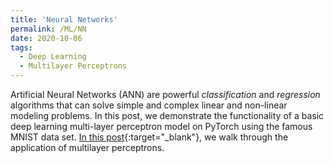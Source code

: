 ```yaml
---
title: 'Neural Networks'
permalink: /ML/NN
date: 2020-10-06
tags:
  - Deep Learning
  - Multilayer Perceptrons
---
```


Artificial Neural Networks (ANN) are powerful *classification* and *regression* algorithms that can solve simple and complex linear and non-linear modeling problems. In this post, we demonstrate the functionality of a basic deep learning multi-layer perceptron model on PyTorch using the famous MNIST data set. [In this post](/deep_learning/NN.html){:target="_blank"}, we walk through the application of multilayer perceptrons.
